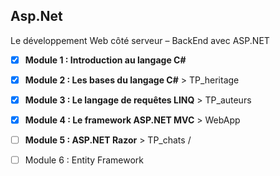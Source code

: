 ## Asp.Net

Le développement Web côté serveur – BackEnd avec ASP.NET

- [x] **Module 1 : Introduction au langage C#**
- [x] **Module 2 : Les bases du langage C#**  > TP_heritage
- [x] **Module 3 : Le langage de requêtes LINQ** > TP_auteurs 
- [x] **Module 4 : Le framework ASP.NET MVC** > WebApp
- [ ] **Module 5 : ASP.NET Razor** > TP_chats / 
- [ ] Module 6 : Entity Framework

